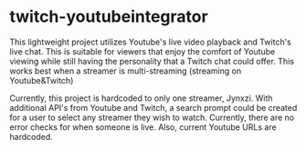 # twitch-youtubeintegrator
This lightweight project utilizes Youtube's live video playback and Twitch's live chat. This is suitable for viewers that enjoy the comfort of Youtube viewing while still having the personality that a Twitch chat could offer. This works best when a streamer is multi-streaming (streaming on Youtube&amp;Twitch)

Currently, this project is hardcoded to only one streamer, Jynxzi. With additional API's from Youtube and Twitch, a search prompt could be created for a user to select any streamer they wish to watch. Currently, there are no error checks for when someone is live. Also, current Youtube URLs are hardcoded.
